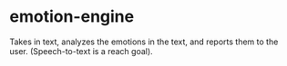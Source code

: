 # emotion-engine
Takes in text, analyzes the emotions in the text, and reports them to the user. (Speech-to-text is a reach goal).
